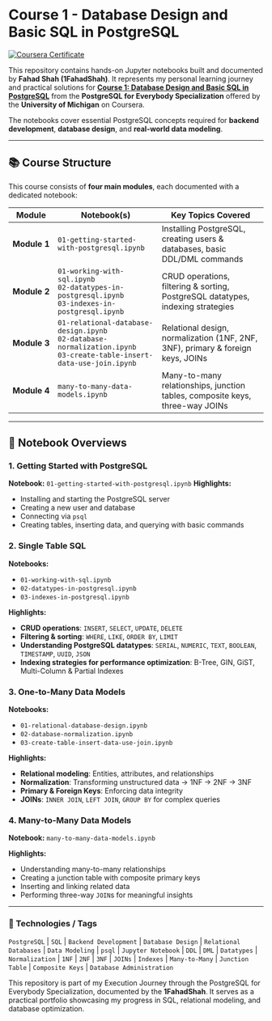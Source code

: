# Course 1 - Database Design and Basic SQL in PostgreSQL
[![Coursera Certificate](https://img.shields.io/badge/Coursera-Certificate-blue?logo=coursera)](https://www.coursera.org/account/accomplishments/verify/DA030CWS5KNC)

This repository contains hands-on Jupyter notebooks built and documented by **Fahad Shah (1FahadShah)**. It represents my personal learning journey and practical solutions for **[Course 1: Database Design and Basic SQL in PostgreSQL](https://www.coursera.org/account/accomplishments/verify/DA030CWS5KNC)** from the **PostgreSQL for Everybody Specialization**
offered by the **University of Michigan** on Coursera.

The notebooks cover essential PostgreSQL concepts required for **backend development**, **database design**, and **real-world data modeling**.

---

## 📚 Course Structure

This course consists of **four main modules**, each documented with a dedicated notebook:

| Module     | Notebook(s)                                    | Key Topics Covered |
|-----------|------------------------------------------------|---------------------|
| **Module&nbsp;1** | `01-getting-started-with-postgresql.ipynb` | Installing PostgreSQL, creating users & databases, basic DDL/DML commands |
| **Module&nbsp;2** | `01-working-with-sql.ipynb` <br> `02-datatypes-in-postgresql.ipynb` <br> `03-indexes-in-postgresql.ipynb` | CRUD operations, filtering & sorting, PostgreSQL datatypes, indexing strategies |
| **Module&nbsp;3** | `01-relational-database-design.ipynb` <br> `02-database-normalization.ipynb` <br> `03-create-table-insert-data-use-join.ipynb` | Relational design, normalization (1NF, 2NF, 3NF), primary & foreign keys, JOINs |
| **Module&nbsp;4** | `many-to-many-data-models.ipynb` | Many-to-many relationships, junction tables, composite keys, three-way JOINs |

---

## 📓 Notebook Overviews

### **1. Getting Started with PostgreSQL**

**Notebook:** `01-getting-started-with-postgresql.ipynb`
**Highlights:**
- Installing and starting the PostgreSQL server
- Creating a new user and database
- Connecting via `psql`
- Creating tables, inserting data, and querying with basic commands

### 2. Single Table SQL
**Notebooks:**
* `01-working-with-sql.ipynb`
* `02-datatypes-in-postgresql.ipynb`
* `03-indexes-in-postgresql.ipynb`

**Highlights:**
* **CRUD operations**: `INSERT`, `SELECT`, `UPDATE`, `DELETE`
* **Filtering & sorting**: `WHERE`, `LIKE`, `ORDER BY`, `LIMIT`
* **Understanding PostgreSQL datatypes**: `SERIAL`, `NUMERIC`, `TEXT`, `BOOLEAN`, `TIMESTAMP`, `UUID`, `JSON`
* **Indexing strategies for performance optimization**: B-Tree, GIN, GiST, Multi-Column & Partial Indexes

### 3. One-to-Many Data Models
**Notebooks:**
* `01-relational-database-design.ipynb`
* `02-database-normalization.ipynb`
* `03-create-table-insert-data-use-join.ipynb`

**Highlights:**
* **Relational modeling**: Entities, attributes, and relationships
* **Normalization**: Transforming unstructured data → 1NF → 2NF → 3NF
* **Primary & Foreign Keys**: Enforcing data integrity
* **JOINs**: `INNER JOIN`, `LEFT JOIN`, `GROUP BY` for complex queries

### 4. Many-to-Many Data Models
**Notebook:** `many-to-many-data-models.ipynb`

**Highlights:**
* Understanding many-to-many relationships
* Creating a junction table with composite primary keys
* Inserting and linking related data
* Performing three-way `JOIN`s for meaningful insights

---

### 🚀 Technologies / Tags
`PostgreSQL` | `SQL` | `Backend Development` | `Database Design` | `Relational Databases` | `Data Modeling` | `psql` | `Jupyter Notebook` | `DDL` | `DML` | `Datatypes` | `Normalization` | `1NF` | `2NF` | `3NF` | `JOINs` | `Indexes` | `Many-to-Many` | `Junction Table` | `Composite Keys` | `Database Administration`

This repository is part of my Execution Journey through the PostgreSQL for Everybody Specialization, documented by the **1FahadShah**.
It serves as a practical portfolio showcasing my progress in SQL, relational modeling, and database optimization.
